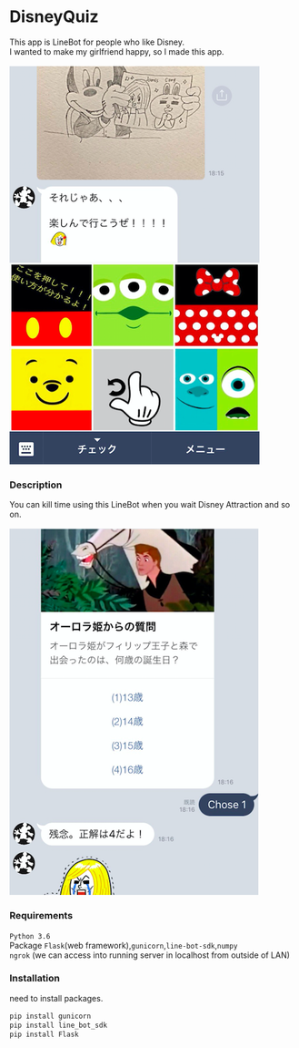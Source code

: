 # DisneyQuiz
This app is LineBot for people who like Disney.</br>
I wanted to make my girlfriend happy, so I made this app.</br></br>
![LineBot sample1](https://github.com/tatatakky/DisneyQuiz/blob/master/picture/samp1.png)
</br>

### Description
You can kill time using this LineBot when you wait Disney Attraction and so on.</br></br>
![LineBot sample2](https://github.com/tatatakky/DisneyQuiz/blob/master/picture/samp2.png)
</br>

### Requirements
`Python 3.6`</br>
Package `Flask`(web framework),`gunicorn`,`line-bot-sdk`,`numpy`</br>
`ngrok` (we can access into running server in localhost from outside of LAN)
</br>

### Installation
need to install packages.
```
pip install gunicorn
pip install line_bot_sdk
pip install Flask
```
